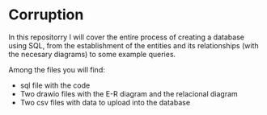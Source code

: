 # Corruption
In this repositorry I will cover the entire process of creating a database using SQL, from the establishment of the entities and its relationships (with the necesary diagrams) to some example queries.

Among the files you will find:
- sql file with the code 
- Two drawio files with the E-R diagram and the relacional diagram 
- Two csv files with data to upload into the database 
